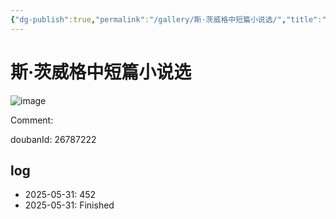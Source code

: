 ```yaml
---
{"dg-publish":true,"permalink":"/gallery/斯·茨威格中短篇小说选/","title":"斯·茨威格中短篇小说选","created":"2025-06-25T14:18:45.461+08:00"}
---
```



# 斯·茨威格中短篇小说选

![image](https://hiraeth-picbed.oss-cn-beijing.aliyuncs.com/20250531153854.webp)

Comment: 



doubanId: 26787222

## log

- 2025-05-31: 452
- 2025-05-31: Finished
